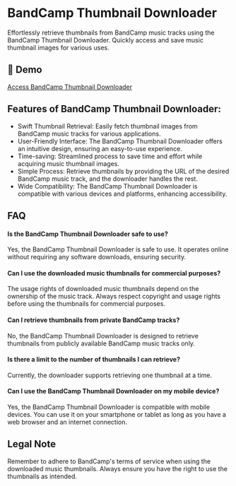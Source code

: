 # BandCamp Thumbnail Downloader

Effortlessly retrieve thumbnails from BandCamp music tracks using the BandCamp Thumbnail Downloader. Quickly access and save music thumbnail images for various uses.

## 🔗 Demo

[Access BandCamp Thumbnail Downloader](https://imgpanda.com/bandcamp-music-thumbnail-downloader/)

## Features of BandCamp Thumbnail Downloader:

- Swift Thumbnail Retrieval: Easily fetch thumbnail images from BandCamp music tracks for various applications.
- User-Friendly Interface: The BandCamp Thumbnail Downloader offers an intuitive design, ensuring an easy-to-use experience.
- Time-saving: Streamlined process to save time and effort while acquiring music thumbnail images.
- Simple Process: Retrieve thumbnails by providing the URL of the desired BandCamp music track, and the downloader handles the rest.
- Wide Compatibility: The BandCamp Thumbnail Downloader is compatible with various devices and platforms, enhancing accessibility.

## FAQ

#### Is the BandCamp Thumbnail Downloader safe to use?

Yes, the BandCamp Thumbnail Downloader is safe to use. It operates online without requiring any software downloads, ensuring security.

#### Can I use the downloaded music thumbnails for commercial purposes?

The usage rights of downloaded music thumbnails depend on the ownership of the music track. Always respect copyright and usage rights before using the thumbnails for commercial purposes.

#### Can I retrieve thumbnails from private BandCamp tracks?

No, the BandCamp Thumbnail Downloader is designed to retrieve thumbnails from publicly available BandCamp music tracks only.

#### Is there a limit to the number of thumbnails I can retrieve?

Currently, the downloader supports retrieving one thumbnail at a time.

#### Can I use the BandCamp Thumbnail Downloader on my mobile device?

Yes, the BandCamp Thumbnail Downloader is compatible with mobile devices. You can use it on your smartphone or tablet as long as you have a web browser and an internet connection.

## Legal Note

Remember to adhere to BandCamp's terms of service when using the downloaded music thumbnails. Always ensure you have the right to use the thumbnails as intended.
